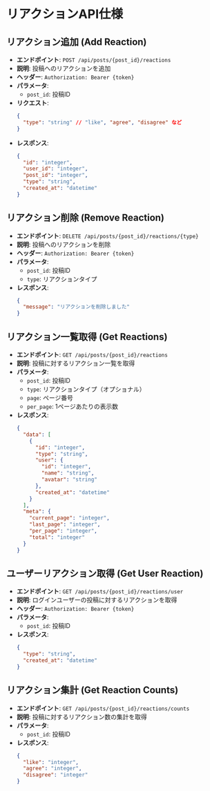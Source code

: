 # リアクションAPI仕様

## リアクション追加 (Add Reaction)

- **エンドポイント**: `POST /api/posts/{post_id}/reactions`
- **説明**: 投稿へのリアクションを追加
- **ヘッダー**: `Authorization: Bearer {token}`
- **パラメータ**:
  - `post_id`: 投稿ID
- **リクエスト**:
  ```json
  {
    "type": "string" // "like", "agree", "disagree" など
  }
  ```
- **レスポンス**:
  ```json
  {
    "id": "integer",
    "user_id": "integer",
    "post_id": "integer",
    "type": "string",
    "created_at": "datetime"
  }
  ```

## リアクション削除 (Remove Reaction)

- **エンドポイント**: `DELETE /api/posts/{post_id}/reactions/{type}`
- **説明**: 投稿へのリアクションを削除
- **ヘッダー**: `Authorization: Bearer {token}`
- **パラメータ**:
  - `post_id`: 投稿ID
  - `type`: リアクションタイプ
- **レスポンス**:
  ```json
  {
    "message": "リアクションを削除しました"
  }
  ```

## リアクション一覧取得 (Get Reactions)

- **エンドポイント**: `GET /api/posts/{post_id}/reactions`
- **説明**: 投稿に対するリアクション一覧を取得
- **パラメータ**:
  - `post_id`: 投稿ID
  - `type`: リアクションタイプ（オプショナル）
  - `page`: ページ番号
  - `per_page`: 1ページあたりの表示数
- **レスポンス**:
  ```json
  {
    "data": [
      {
        "id": "integer",
        "type": "string",
        "user": {
          "id": "integer",
          "name": "string",
          "avatar": "string"
        },
        "created_at": "datetime"
      }
    ],
    "meta": {
      "current_page": "integer",
      "last_page": "integer",
      "per_page": "integer",
      "total": "integer"
    }
  }
  ```

## ユーザーリアクション取得 (Get User Reaction)

- **エンドポイント**: `GET /api/posts/{post_id}/reactions/user`
- **説明**: ログインユーザーの投稿に対するリアクションを取得
- **ヘッダー**: `Authorization: Bearer {token}`
- **パラメータ**:
  - `post_id`: 投稿ID
- **レスポンス**:
  ```json
  {
    "type": "string",
    "created_at": "datetime"
  }
  ```

## リアクション集計 (Get Reaction Counts)

- **エンドポイント**: `GET /api/posts/{post_id}/reactions/counts`
- **説明**: 投稿に対するリアクション数の集計を取得
- **パラメータ**:
  - `post_id`: 投稿ID
- **レスポンス**:
  ```json
  {
    "like": "integer",
    "agree": "integer",
    "disagree": "integer"
  }
  ```
